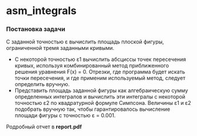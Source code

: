 # asm_integrals
### Постановка задачи
С заданной точностью ε вычислить площадь плоской фигуры, ограниченной
тремя заданными кривыми.
* С некоторой точностью ε1 вычислить абсциссы точек пересечения кривых, используя комбинированный метод приближенного решения уравнения F(x) = 0. Отрезки, где программа будет искать точки пересечения, и
где применим используемый метод, следует определить вручную.
* Представить площадь заданной фигуры как алгебраическую сумму определенных интегралов и вычислить эти интегралы с некоторой точностью
ε2 по квадратурной формуле Симпсона.
Величины ε1 и ε2 подобрать вручную так, чтобы гарантировалось вычисление
площади фигуры с точностью ε = 0.001.

Родробный отчет в **report.pdf**
